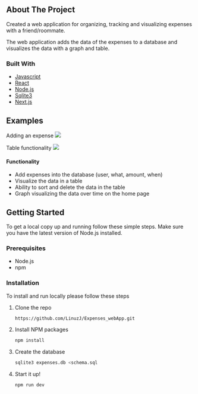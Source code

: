 <!-- ABOUT THE PROJECT -->

## About The Project

Created a web application for organizing, tracking and visualizing expenses with a friend/roommate.

The web application adds the data of the expenses to a database and visualizes the data with a graph and table.

### Built With

- [Javascript](https://www.javascript.com/)
- [React](https://reactjs.org/)
- [Node.js](https://nodejs.org/en/)
- [Sqlite3](https://www.sqlite.org/index.html)
- [Next.js](https://nextjs.org/)

<!-- EXAMPLES -->

## Examples

Adding an expense
![](gif1.gif)

Table functionality
![](gif1.gif)

#### Functionality

- Add expenses into the database (user, what, amount, when)
- Visualize the data in a table
- Ability to sort and delete the data in the table
- Graph visualizing the data over time on the home page

<!-- GETTING STARTED -->

## Getting Started

To get a local copy up and running follow these simple steps. Make sure you have the latest version of Node.js installed.

### Prerequisites

- Node.js
- npm

### Installation

To install and run locally please follow these steps

1. Clone the repo
   ```sh
   https://github.com/LinuzJ/Expenses_webApp.git
   ```
2. Install NPM packages
   ```sh
   npm install
   ```
3. Create the database
   ```sh
   sqlite3 expenses.db <schema.sql
   ```
4. Start it up!
   ```sh
   npm run dev
   ```
